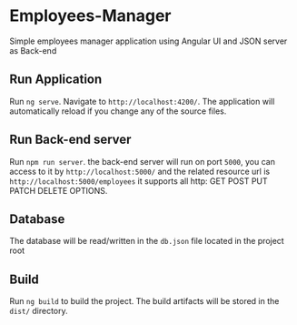 # Employees-Manager

Simple employees manager application using Angular UI and JSON server as Back-end

## Run Application

Run `ng serve`. Navigate to `http://localhost:4200/`. The application will automatically reload if you change any of the source files.

## Run Back-end server

Run `npm run server`. the back-end server will run on port `5000`, you can access to it by `http://localhost:5000/` and the related resource url is `http://localhost:5000/employees` it supports all http: GET POST PUT PATCH DELETE OPTIONS.

## Database

The database will be read/written in the `db.json` file located in the project root

## Build

Run `ng build` to build the project. The build artifacts will be stored in the `dist/` directory.
